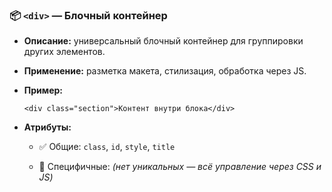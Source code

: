 ### 📦 `<div>` — Блочный контейнер

- **Описание:** универсальный блочный контейнер для группировки других элементов.
    
- **Применение:** разметка макета, стилизация, обработка через JS.
    
- **Пример:**
    
    `<div class="section">Контент внутри блока</div>`
    
- **Атрибуты:**
    
    - ✅ Общие: `class`, `id`, `style`, `title`
        
    - 🔸 Специфичные: _(нет уникальных — всё управление через CSS и JS)_